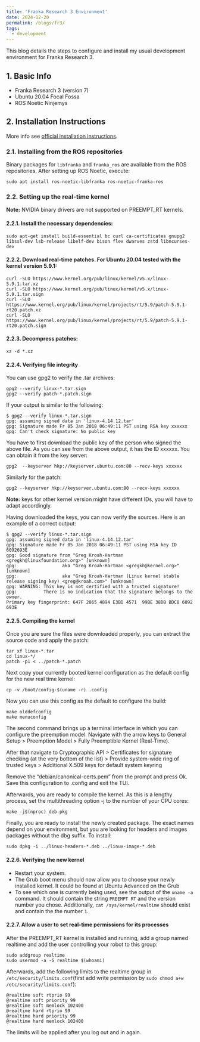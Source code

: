 ```yaml
---
title: 'Franka Research 3 Environment'
date: 2024-12-20
permalink: /blogs/fr3/
tags:
  - development
---
```


This blog details the steps to configure and install my usual development environment for Franka Research 3.  

## 1. Basic Info
* Franka Research 3 (version 7)
* Ubuntu 20.04 Focal Fossa
* ROS Noetic Ninjemys

## 2. Installation Instructions
More info see [official installation instructions](https://frankaemika.github.io/docs/installation_linux.html).

### 2.1. Installing from the ROS repositories
Binary packages for `libfranka` and `franka_ros` are available from the ROS repositories. After setting up ROS Noetic, execute:
```
sudo apt install ros-noetic-libfranka ros-noetic-franka-ros
```

### 2.2. Setting up the real-time kernel
**Note:** NVIDIA binary drivers are not supported on PREEMPT_RT kernels.
#### 2.2.1. Install the necessary dependencies:
```
sudo apt-get install build-essential bc curl ca-certificates gnupg2 libssl-dev lsb-release libelf-dev bison flex dwarves zstd libncurses-dev
```

#### 2.2.2. Download real-time patches. For Ubuntu 20.04 tested with the kernel version 5.9.1:
```
curl -SLO https://www.kernel.org/pub/linux/kernel/v5.x/linux-5.9.1.tar.xz
curl -SLO https://www.kernel.org/pub/linux/kernel/v5.x/linux-5.9.1.tar.sign
curl -SLO https://www.kernel.org/pub/linux/kernel/projects/rt/5.9/patch-5.9.1-rt20.patch.xz
curl -SLO https://www.kernel.org/pub/linux/kernel/projects/rt/5.9/patch-5.9.1-rt20.patch.sign
```

#### 2.2.3. Decompress patches:
```
xz -d *.xz
```

#### 2.2.4. Verifying file integrity
You can use gpg2 to verify the .tar archives:
```
gpg2 --verify linux-*.tar.sign
gpg2 --verify patch-*.patch.sign
```

If your output is similar to the following:
```
$ gpg2 --verify linux-*.tar.sign
gpg: assuming signed data in 'linux-4.14.12.tar'
gpg: Signature made Fr 05 Jan 2018 06:49:11 PST using RSA key xxxxxx
gpg: Can't check signature: No public key
```
You have to first download the public key of the person who signed the above file. As you can see from the above output, it has the ID xxxxxx. You can obtain it from the key server:
```
gpg2  --keyserver hkp://keyserver.ubuntu.com:80 --recv-keys xxxxxx
```
Similarly for the patch:
```
gpg2 --keyserver hkp://keyserver.ubuntu.com:80 --recv-keys xxxxxx
```
**Note:** keys for other kernel version might have different IDs, you will have to adapt accordingly.

Having downloaded the keys, you can now verify the sources. Here is an example of a correct output:
```
$ gpg2 --verify linux-*.tar.sign
gpg: assuming signed data in 'linux-4.14.12.tar'
gpg: Signature made Fr 05 Jan 2018 06:49:11 PST using RSA key ID 6092693E
gpg: Good signature from "Greg Kroah-Hartman <gregkh@linuxfoundation.org>" [unknown]
gpg:                 aka "Greg Kroah-Hartman <gregkh@kernel.org>" [unknown]
gpg:                 aka "Greg Kroah-Hartman (Linux kernel stable release signing key) <greg@kroah.com>" [unknown]
gpg: WARNING: This key is not certified with a trusted signature!
gpg:          There is no indication that the signature belongs to the owner.
Primary key fingerprint: 647F 2865 4894 E3BD 4571  99BE 38DB BDC8 6092 693E
```

#### 2.2.5. Compiling the kernel
Once you are sure the files were downloaded properly, you can extract the source code and apply the patch:
```
tar xf linux-*.tar
cd linux-*/
patch -p1 < ../patch-*.patch
```
Next copy your currently booted kernel configuration as the default config for the new real time kernel:
```
cp -v /boot/config-$(uname -r) .config
```
Now you can use this config as the default to configure the build:
```
make olddefconfig
make menuconfig
```
The second command brings up a terminal interface in which you can configure the preemption model. Navigate with the arrow keys to General Setup > Preemption Model > Fully Preemptible Kernel (Real-Time).  

After that navigate to Cryptographic API > Certificates for signature checking (at the very bottom of the list) > Provide system-wide ring of trusted keys > Additional X.509 keys for default system keyring

Remove the “debian/canonical-certs.pem” from the prompt and press Ok. Save this configuration to .config and exit the TUI.  

Afterwards, you are ready to compile the kernel. As this is a lengthy process, set the multithreading option -j to the number of your CPU cores:
```
make -j$(nproc) deb-pkg
```
Finally, you are ready to install the newly created package. The exact names depend on your environment, but you are looking for headers and images packages without the dbg suffix. To install:
```
sudo dpkg -i ../linux-headers-*.deb ../linux-image-*.deb
```

#### 2.2.6. Verifying the new kernel
* Restart your system. 
* The Grub boot menu should now allow you to choose your newly installed kernel. It could be found at Ubuntu Advanced on the Grub
* To see which one is currently being used, see the output of the `uname -a` command. It should contain the string `PREEMPT RT` and the version number you chose. Additionally, `cat /sys/kernel/realtime` should exist and contain the the number `1`.

#### 2.2.7. Allow a user to set real-time permissions for its processes
After the PREEMPT_RT kernel is installed and running, add a group named realtime and add the user controlling your robot to this group:
```
sudo addgroup realtime
sudo usermod -a -G realtime $(whoami)
```
Afterwards, add the following limits to the realtime group in `/etc/security/limits.conf`(first add write permission by `sudo chmod a+w /etc/security/limits.conf`):
```
@realtime soft rtprio 99
@realtime soft priority 99
@realtime soft memlock 102400
@realtime hard rtprio 99
@realtime hard priority 99
@realtime hard memlock 102400
```
The limits will be applied after you log out and in again.

